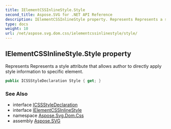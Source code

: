 ```yaml
---
title: IElementCSSInlineStyle.Style
second_title: Aspose.SVG for .NET API Reference
description: IElementCSSInlineStyle property. Represents Represents a style attribute that allows author to directly apply style information to specific element
type: docs
weight: 10
url: /net/aspose.svg.dom.css/ielementcssinlinestyle/style/
---
```

## IElementCSSInlineStyle.Style property

Represents Represents a style attribute that allows author to directly apply style information to specific element.

```csharp
public ICSSStyleDeclaration Style { get; }
```

### See Also

* interface [ICSSStyleDeclaration](../../icssstyledeclaration/)
* interface [IElementCSSInlineStyle](../)
* namespace [Aspose.Svg.Dom.Css](../../ielementcssinlinestyle/)
* assembly [Aspose.SVG](../../../)
